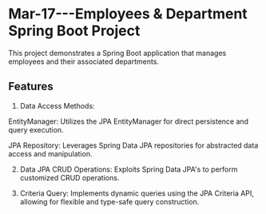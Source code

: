 # Mar-17---Employees & Department Spring Boot Project

This project demonstrates a Spring Boot application that manages employees and their associated departments.

## Features

1. Data Access Methods:
   
EntityManager: Utilizes the JPA EntityManager for direct persistence and query execution.

JPA Repository: Leverages Spring Data JPA repositories for abstracted data access and manipulation.

2. Data JPA CRUD Operations:
Exploits Spring Data JPA's to perform customized CRUD operations.

3. Criteria Query:
Implements dynamic queries using the JPA Criteria API, allowing for flexible and type-safe query construction.
